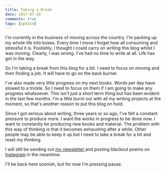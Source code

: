 ```yaml
--- 
title: Taking a Break  
date: 2017-07-20
comments: true  
tags: [update]  
--- 
```

 
I'm currently in the business of moving across the country. I'm packing up my whole life into boxes. Every time I move I forget how all consuming and stressful it is. Foolishly, I thought I could carry on writing this blog whilst I was moving. Clearly, I was wrong. I've had no time to write at all. Life has got in the way.  

So I'm taking a break from this blog for a bit. I need to focus on moving and then finding a job. It will have to go on the back burner.  

I've also made very little progress on my next books. Words per day have slowed to a trickle. So I need to focus on them if I am going to make any progress whatsoever. This isn't just a short term thing but has been evident in the last few months. I'm a little burnt out with all my writing projects at the moment, so that's another reason to put this blog on hold.  

Since I got serious about writing, three years or so ago, I've felt a constant pressure to produce more. I want the works in progress to be done now. I want to constantly be producing new books and material. The problem with this way of thinking is that it becomes exhausting after a while. Other people may be able to keep it up but I need to take a break for a bit and reset my thinking.  

I will still be sending out <a href="http://tinyletter.com/davidralphlewis">my newsletter </a>and posting blackout poems on<a href="https://www.instagram.com/davidralphlewis/"> Instagram</a> in the meantime.  

I'll be back here soonish, but for now I'm pressing pause.  
